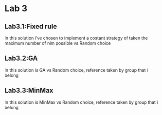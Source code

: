 # Lab 3
## Lab3.1:Fixed rule
In this solution i've chosen to implement a costant strategy of taken the maximum number of nim possible vs Random choice 
## Lab3.2:GA
In this solution is GA vs Random choice, reference taken by group that i belong
## Lab3.3:MinMax
In this solution is MinMax vs Random choice, reference taken by group that i belong
